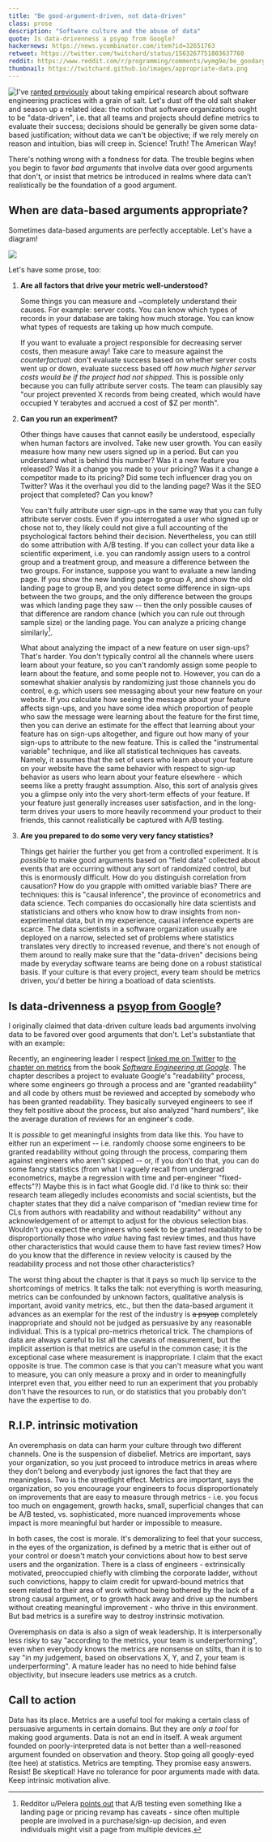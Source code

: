 ```yaml
---
title: "Be good-argument-driven, not data-driven"
class: prose
description: "Software culture and the abuse of data"
quote: Is data-drivenness a psyop from Google?
hackernews: https://news.ycombinator.com/item?id=32651763
retweet: https://twitter.com/twitchard/status/1563267751803637760
reddit: https://www.reddit.com/r/programming/comments/wymg9e/be_goodargumentdriven_not_datadriven
thumbnail: https://twitchard.github.io/images/appropriate-data.png
---
```


<img src="../images/dropCapI.jpg" alt="I" class="dropCap"/>'ve [ranted previously](2019-10-13-software-development-and-the-false-promise-of-science.html) about taking empirical research about software engineering practices with a grain of salt. Let's dust off the old salt shaker and season up a related idea: the notion that software organizations ought to be "data-driven", i.e. that all teams and projects should define metrics to evaluate their success; decisions should be generally be given some data-based justification; without data we can't be objective; if we rely merely on reason and intuition, bias will creep in. Science! Truth! The American Way!

There's nothing wrong with a fondness for data. The trouble begins when you begin to favor *bad arguments* that involve data over good arguments that don't, or insist that metrics be introduced in realms where data can’t realistically be the foundation of a good argument. 

## When are data-based arguments appropriate?

Sometimes data-based arguments are perfectly acceptable. Let's have a diagram!

![](../images/appropriate-data.svg)

Let's have some prose, too:

1. **Are all factors that drive your metric well-understood?**

    Some things you can measure and ~completely understand their causes. For example: server costs. You can know which types of records in your database are taking how much storage. You can know what types of requests are taking up how much compute.

    If you want to evaluate a project responsible for decreasing server costs, then measure away! Take care to measure against the *counterfactual*: don't evaluate success based on whether server costs went up or down, evaluate success based off *how much higher server costs would be if the project had not shipped*. This is possible only because you can fully attribute server costs. The team can plausibly say "our project prevented X records from being created, which would have occupied Y terabytes and accrued a cost of $Z per month".

2. **Can you run an experiment?**

    Other things have causes that cannot easily be understood, especially when human factors are involved. Take new user growth. You can easily measure how many new users signed up in a period. But can you understand what is behind this number? Was it a new feature you released? Was it a change you made to your pricing? Was it a change a competitor made to its pricing? Did some tech influencer drag you on Twitter? Was it the overhaul you did to the landing page? Was it the SEO project that completed? Can you know?

    You can't fully attribute user sign-ups in the same way that you can fully attribute server costs. Even if you interrogated a user who signed up or chose not to, they likely could not give a full accounting of the psychological factors behind their decision. Nevertheless, you can still do some attribution with A/B testing. If you can collect your data like a scientific experiment, i.e. you can randomly assign users to a control group and a treatment group, and measure a difference between the two groups. For instance, suppose you want to evaluate a new landing page. If you show the new landing page to group A, and show the old landing page to group B, and you detect some difference in sign-ups between the two groups, and the only difference between the groups was which landing page they saw -- then the only possible causes of that difference are random chance (which you can rule out through sample size) or the landing page. You can analyze a pricing change similarly[^1].

    What about analyzing the impact of a new feature on user sign-ups? That's harder. You don't typically control all the channels where users learn about your feature, so you can't randomly assign some people to learn about the feature, and some people not to. However, you can do a somewhat shakier analysis by randomizing just those channels you do control, e.g. which users see messaging about your new feature on your website. If you calculate how seeing the message about your feature affects sign-ups, and you have some idea which proportion of people who saw the message were learning about the feature for the first time, then you can derive an estimate for the effect that learning about your feature has on sign-ups altogether, and figure out how many of your sign-ups to attribute to the new feature. This is called the "instrumental variable" technique, and like all statistical techniques has caveats. Namely, it assumes that the set of users who learn about your feature on your website have the same behavior with respect to sign-up behavior as users who learn about your feature elsewhere - which seems like a pretty fraught assumption. Also, this sort of analysis gives you a glimpse only into the very short-term effects of your feature. If your feature just generally increases user satisfaction, and in the long-term drives your users to more heavily recommend your product to their friends, this cannot realistically be captured with A/B testing.

3. **Are you prepared to do some very very fancy statistics?**

    Things get hairier the further you get from a controlled experiment. It is *possible* to make good arguments based on "field data" collected about events that are occurring without any sort of randomized control, but this is enormously difficult. How do you distinguish correlation from causation? How do you grapple with omitted variable bias? There are techniques: this is "causal inference", the province of econometrics and data science. Tech companies do occasionally hire data scientists and statisticians and others who know how to draw insights from non-experimental data, but in my experience, causal inference experts are scarce. The data scientists in a software organization usually are deployed on a narrow, selected set of problems where statistics translates very directly to increased revenue, and there's not enough of them around to really make sure that the "data-driven" decisions being made by everyday software teams are being done on a robust statistical basis. If your culture is that every project, every team should be metrics driven, you'd better be hiring a boatload of data scientists.

## Is data-drivenness a [psyop from Google](https://twitter.com/sundarpichai/status/1543328071532523521)?

I originally claimed that data-driven culture leads bad arguments involving data to be favored over good arguments that don't. Let's substantiate that with an example:

Recently, an engineering leader I respect [linked me on Twitter](https://twitter.com/skamille/status/1551750953300271104) to [the chapter on metrics](https://abseil.io/resources/swe-book/html/ch07.html#signals) from the book [_Software Engineering at Google_](https://abseil.io/resources/swe-book). The chapter describes a project to evaluate Google's "readability" process, where some engineers go through a process and are "granted readability" and all code by others must be reviewed and accepted by somebody who has been granted readability. They basically surveyed engineers to see if they felt positive about the process, but also analyzed "hard numbers", like the average duration of reviews for an engineer's code.

It is *possible* to get meaningful insights from data like this. You have to either run an experiment -- i.e. randomly choose some engineers to be granted readability without going through the process, comparing them against engineers who aren't skipped -- or, if you don't do that, you can do some fancy statistics (from what I vaguely recall from undergrad econometrics, maybe a regression with time and per-engineer "fixed-effects"?) Maybe this is in fact what Google did. I'd like to think so: their research team allegedly includes economists and social scientists, but the chapter states that they did a naïve comparison of "median review time for CLs from authors with readability and without readability" without any acknowledgement of or attempt to adjust for the obvious selection bias. Wouldn't you expect the engineers who seek to be granted readability to be disproportionally those who *value* having fast review times, and thus have other characteristics that would cause them to have fast review times? How do you know that the difference in review velocity is caused by the readability process and not those other characteristics?

The worst thing about the chapter is that it pays so much lip service to the shortcomings of metrics. It talks the talk: not everything is worth measuring, metrics can be confounded by unknown factors, qualitative analysis is important, avoid vanity metrics, etc., but then the data-based argument it advances as an exemplar for the rest of the industry is ~~a psyop~~ completely inappropriate and should not be judged as persuasive by any reasonable individual. This is a typical pro-metrics rhetorical trick. The champions of data are always careful to list all the caveats of measurement, but the implicit assertion is that metrics are useful in the common case; it is the exceptional case where measurement is inappropriate. I claim that the exact opposite is true. The common case is that you can't measure what you want to measure, you can only measure a proxy and in order to meaningfully interpret even that, you either need to run an experiment that you probably don't have the resources to run, or do statistics that you probably don't have the expertise to do.

## R.I.P. intrinsic motivation

An overemphasis on data can harm your culture through two different channels. One is the suspension of disbelief. Metrics are important, says your organization, so you just proceed to introduce metrics in areas where they don't belong and everybody just ignores the fact that they are meaningless. Two is the streetlight effect. Metrics are important, says the organization, so you encourage your engineers to focus disproportionately on improvements that are easy to measure through metrics - i.e. you focus too much on engagement, growth hacks, small, superficial changes that can be A/B tested, vs. sophisticated, more nuanced improvements whose impact is more meaningful but harder or impossible to measure.

In both cases, the cost is morale. It's demoralizing to feel that your success, in the eyes of the organization, is defined by a metric that is either out of your control or doesn't match your convictions about how to best serve users and the organization. There is a class of engineers - extrinsically motivated, preoccupied chiefly with climbing the corporate ladder, without such convictions, happy to claim credit for upward-bound metrics that seem related to their area of work without being bothered by the lack of a strong causal argument, or to growth hack away and drive up the numbers without creating meaningful improvement - who thrive in this environment. But bad metrics is a surefire way to destroy instrinsic motivation.

Overemphasis on data is also a sign of weak leadership. It is interpersonally less risky to say "according to the metrics, your team is underperforming", even when everybody knows the metrics are nonsense on stilts, than it is to say "in my judgement, based on observations X, Y, and Z, your team is underperforming". A mature leader has no need to hide behind false objectivity, but insecure leaders use metrics as a crutch.

## Call to action

Data has its place. Metrics are a useful tool for making a certain class of persuasive arguments in certain domains. But they are *only a tool* for making good arguments. Data is not an end in itself. A weak argument founded on poorly-interpreted data is not better than a well-reasoned argument founded on observation and theory. Stop going all googly-eyed (tee hee) at statistics. Metrics are tempting. They promise easy answers. Resist! Be skeptical! Have no tolerance for poor arguments made with data. Keep intrinsic motivation alive.

[^1]: Redditor u/Pelera [points out](https://www.reddit.com/r/programming/comments/wymg9e/comment/ilzlb3p/?utm_source=share&utm_medium=web2x&context=3) that A/B testing even something like a landing page or pricing revamp has caveats - since often multiple people are involved in a purchase/sign-up decision, and even individuals might visit a page from multiple devices.
